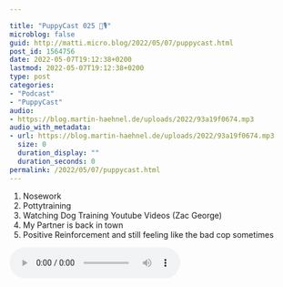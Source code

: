 ```yaml
---

title: "PuppyCast 025 🐶🎙"
microblog: false
guid: http://matti.micro.blog/2022/05/07/puppycast.html
post_id: 1564756
date: 2022-05-07T19:12:38+0200
lastmod: 2022-05-07T19:12:38+0200
type: post
categories:
- "Podcast"
- "PuppyCast"
audio:
- https://blog.martin-haehnel.de/uploads/2022/93a19f0674.mp3
audio_with_metadata:
- url: https://blog.martin-haehnel.de/uploads/2022/93a19f0674.mp3
  size: 0
  duration_display: ""
  duration_seconds: 0
permalink: /2022/05/07/puppycast.html
---
```

1. Nosework
2. Pottytraining
3. Watching Dog Training Youtube Videos (Zac George)
4. My Partner is back in town
5. Positive Reinforcement and still feeling like the bad cop sometimes


<audio controls="controls" src="https://blog.martin-haehnel.de/uploads/2022/93a19f0674.mp3" preload="metadata" />
